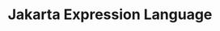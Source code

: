 ---
title: "Jakarta Expression Language"
summary: "Jakarta Expression Language defines an expression language for Java applications."
#<!--.................0123456789.123456789.123456789.123456789.123456789.123456789-->
summary_sixty_char: "Defines an expression language for Java applications"
project_id: "ee4j.el"
---